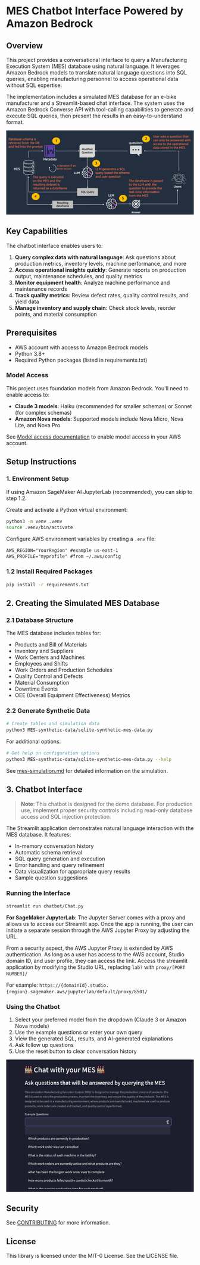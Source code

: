 # MES Chatbot Interface Powered by Amazon Bedrock

## Overview

This project provides a conversational interface to query a Manufacturing Execution System (MES) database using natural language. It leverages Amazon Bedrock models to translate natural language questions into SQL queries, enabling manufacturing personnel to access operational data without SQL expertise.

The implementation includes a simulated MES database for an e-bike manufacturer and a Streamlit-based chat interface. The system uses the Amazon Bedrock Converse API with tool-calling capabilities to generate and execute SQL queries, then present the results in an easy-to-understand format.

![MES System Architecture](assets/MES-chatbot-sys-architecture.png)

## Key Capabilities

The chatbot interface enables users to:

1. **Query complex data with natural language**: Ask questions about production metrics, inventory levels, machine performance, and more
2. **Access operational insights quickly**: Generate reports on production output, maintenance schedules, and quality metrics
3. **Monitor equipment health**: Analyze machine performance and maintenance records
4. **Track quality metrics**: Review defect rates, quality control results, and yield data
5. **Manage inventory and supply chain**: Check stock levels, reorder points, and material consumption

## Prerequisites

- AWS account with access to Amazon Bedrock models
- Python 3.8+
- Required Python packages (listed in requirements.txt)

### Model Access

This project uses foundation models from Amazon Bedrock. You'll need to enable access to:

- **Claude 3 models**: Haiku (recommended for smaller schemas) or Sonnet (for complex schemas)
- **Amazon Nova models**: Supported models include Nova Micro, Nova Lite, and Nova Pro

See [Model access documentation](https://docs.aws.amazon.com/bedrock/latest/userguide/model-access.html) to enable model access in your AWS account.

## Setup Instructions

### 1. Environment Setup

If using Amazon SageMaker AI JupyterLab (recommended), you can skip to step 1.2.

Create and activate a Python virtual environment:

```bash
python3 -m venv .venv
source .venv/bin/activate
```

Configure AWS environment variables by creating a `.env` file:

```text
AWS_REGION="YourRegion" #example us-east-1
AWS_PROFILE="myprofile" #from ~/.aws/config
```

### 1.2 Install Required Packages

```bash
pip install -r requirements.txt
```

## 2. Creating the Simulated MES Database

### 2.1 Database Structure

The MES database includes tables for:

- Products and Bill of Materials
- Inventory and Suppliers
- Work Centers and Machines
- Employees and Shifts
- Work Orders and Production Schedules
- Quality Control and Defects
- Material Consumption
- Downtime Events
- OEE (Overall Equipment Effectiveness) Metrics

### 2.2 Generate Synthetic Data

```bash
# Create tables and simulation data
python3 MES-synthetic-data/sqlite-synthetic-mes-data.py
```

For additional options:

```bash
# Get help on configuration options
python3 MES-synthetic-data/sqlite-synthetic-mes-data.py --help
```

See [mes-simulation.md](MES-synthetic-data/mes-simulation.md) for detailed information on the simulation.

## 3. Chatbot Interface

> **Note**: This chatbot is designed for the demo database. For production use, implement proper security controls including read-only database access and SQL injection protection.

The Streamlit application demonstrates natural language interaction with the MES database. It features:

- In-memory conversation history
- Automatic schema retrieval
- SQL query generation and execution
- Error handling and query refinement
- Data visualization for appropriate query results
- Sample question suggestions

### Running the Interface

```bash
streamlit run chatbot/Chat.py
```

**For SageMaker JupyterLab**:
The Jupyter Server comes with a proxy and allows us to access our Streamlit app. Once the app is running, the user can initiate a separate session through the AWS Jupyter Proxy by adjusting the URL.

From a security aspect, the AWS Jupyter Proxy is extended by AWS authentication. As long as a user has access to the AWS account, Studio domain ID, and user profile, they can access the link. Access the streamlit application by modifying the Studio URL, replacing `lab?` with `proxy/[PORT NUMBER]/`

For example: `https://{domainId}.studio.{region}.sagemaker.aws/jupyterlab/default/proxy/8501/`

### Using the Chatbot

1. Select your preferred model from the dropdown (Claude 3 or Amazon Nova models)
2. Use the example questions or enter your own query
3. View the generated SQL, results, and AI-generated explanations
4. Ask follow up questions
5. Use the reset button to clear conversation history

![chatbot](assets/chatwithMES.gif)

## Security

See [CONTRIBUTING](CONTRIBUTING.md#security-issue-notifications) for more information.

## License

This library is licensed under the MIT-0 License. See the LICENSE file.
